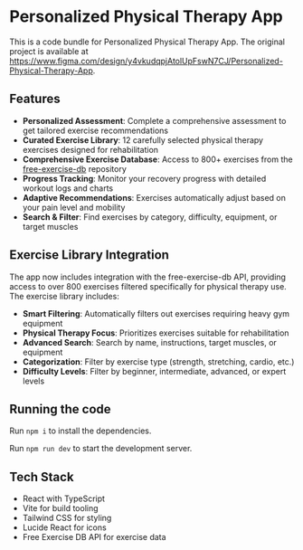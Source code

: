 
# Personalized Physical Therapy App

This is a code bundle for Personalized Physical Therapy App. The original project is available at https://www.figma.com/design/y4vkudqpjAtolUpFswN7CJ/Personalized-Physical-Therapy-App.

## Features

- **Personalized Assessment**: Complete a comprehensive assessment to get tailored exercise recommendations
- **Curated Exercise Library**: 12 carefully selected physical therapy exercises designed for rehabilitation
- **Comprehensive Exercise Database**: Access to 800+ exercises from the [free-exercise-db](https://github.com/yuhonas/free-exercise-db) repository
- **Progress Tracking**: Monitor your recovery progress with detailed workout logs and charts
- **Adaptive Recommendations**: Exercises automatically adjust based on your pain level and mobility
- **Search & Filter**: Find exercises by category, difficulty, equipment, or target muscles

## Exercise Library Integration

The app now includes integration with the free-exercise-db API, providing access to over 800 exercises filtered specifically for physical therapy use. The exercise library includes:

- **Smart Filtering**: Automatically filters out exercises requiring heavy gym equipment
- **Physical Therapy Focus**: Prioritizes exercises suitable for rehabilitation
- **Advanced Search**: Search by name, instructions, target muscles, or equipment
- **Categorization**: Filter by exercise type (strength, stretching, cardio, etc.)
- **Difficulty Levels**: Filter by beginner, intermediate, advanced, or expert levels

## Running the code

Run `npm i` to install the dependencies.

Run `npm run dev` to start the development server.

## Tech Stack

- React with TypeScript
- Vite for build tooling
- Tailwind CSS for styling
- Lucide React for icons
- Free Exercise DB API for exercise data
